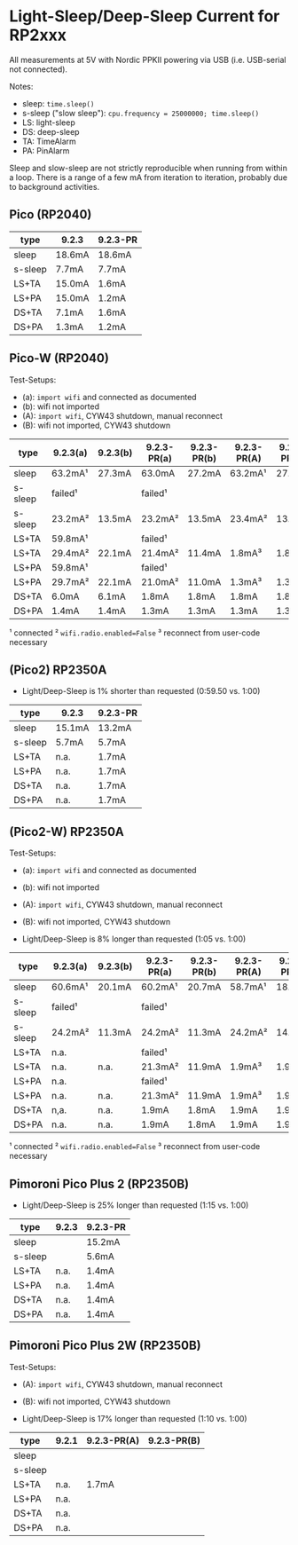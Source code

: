 Light-Sleep/Deep-Sleep Current for RP2xxx
=========================================

All measurements at 5V with Nordic PPKII powering via USB
(i.e. USB-serial not connected).

Notes:

  - sleep: `time.sleep()`
  - s-sleep ("slow sleep"): `cpu.frequency = 25000000; time.sleep()`
  - LS: light-sleep
  - DS: deep-sleep
  - TA: TimeAlarm
  - PA: PinAlarm

Sleep and slow-sleep are not strictly reproducible when running from
within a loop. There is a range of a few mA from iteration to
iteration, probably due to background activities.


Pico (RP2040)
-------------

| type    | 9.2.3  | 9.2.3-PR |
|---------|--------|----------|
| sleep   | 18.6mA | 18.6mA   |
| s-sleep |  7.7mA |  7.7mA   |
| LS+TA   | 15.0mA |  1.6mA   |
| LS+PA   | 15.0mA |  1.2mA   |
| DS+TA   |  7.1mA |  1.6mA   |
| DS+PA   |  1.3mA |  1.2mA   |


Pico-W (RP2040)
---------------

Test-Setups:

  - (a): `import wifi` and connected as documented
  - (b): wifi not imported
  - (A): `import wifi`, CYW43 shutdown, manual reconnect
  - (B): wifi not imported, CYW43 shutdown


| type    | 9.2.3(a)| 9.2.3(b)| 9.2.3-PR(a) | 9.2.3-PR(b)| 9.2.3-PR(A)| 9.2.3-PR(B)|
|---------|---------|---------|-------------|------------|------------|------------|
| sleep   | 63.2mA¹ | 27.3mA  | 63.0mA      | 27.2mA     | 63.2mA¹    | 27.5mA     |
| s-sleep | failed¹ |         | failed¹     |            |            |            |
| s-sleep | 23.2mA² | 13.5mA  | 23.2mA²     | 13.5mA     | 23.4mA²    | 13.6mA     |
| LS+TA   | 59.8mA¹ |         | failed¹     |            |            |            |
| LS+TA   | 29.4mA² | 22.1mA  | 21.4mA²     | 11.4mA     |  1.8mA³    |  1.8mA     |
| LS+PA   | 59.8mA¹ |         | failed¹     |            |            |            |
| LS+PA   | 29.7mA² | 22.1mA  | 21.0mA²     | 11.0mA     |  1.3mA³    |  1.3mA     |
| DS+TA   |  6.0mA  |  6.1mA  |  1.8mA      |  1.8mA     |  1.8mA     |  1.8mA     |
| DS+PA   |  1.4mA  |  1.4mA  |  1.3mA      |  1.3mA     |  1.3mA     |  1.3mA     |

¹ connected
² `wifi.radio.enabled=False`
³ reconnect from user-code necessary


(Pico2) RP2350A
---------------

- Light/Deep-Sleep is 1% shorter than requested (0:59.50 vs. 1:00)

| type    | 9.2.3  | 9.2.3-PR |
|---------|--------|----------|
| sleep   | 15.1mA | 13.2mA   |
| s-sleep |  5.7mA |  5.7mA   |
| LS+TA   | n.a.   |  1.7mA   |
| LS+PA   | n.a.   |  1.7mA   |
| DS+TA   | n.a.   |  1.7mA   |
| DS+PA   | n.a.   |  1.7mA   |


(Pico2-W) RP2350A
-----------------

Test-Setups:

  - (a): `import wifi` and connected as documented
  - (b): wifi not imported
  - (A): `import wifi`, CYW43 shutdown, manual reconnect
  - (B): wifi not imported, CYW43 shutdown

- Light/Deep-Sleep is 8% longer than requested (1:05 vs. 1:00)


| type    | 9.2.3(a)| 9.2.3(b)| 9.2.3-PR(a)| 9.2.3-PR(b)| 9.2.3-PR(A)| 9.2.3-PR(B)|
|---------|---------|---------|------------|------------|------------|------------|
| sleep   | 60.6mA¹ | 20.1mA  | 60.2mA¹    | 20.7mA     | 58.7mA¹    | 18.9mA     |
| s-sleep | failed¹ |         | failed¹    |            |            |            |
| s-sleep | 24.2mA² | 11.3mA  | 24.2mA²    | 11.3mA     | 24.2mA²    | 14.8mA     |
| LS+TA   |   n.a.  |         | failed¹    |            |            |            |
| LS+TA   |   n.a.  |   n.a.  | 21.3mA²    | 11.9mA     |  1.9mA³    |  1.9mA     |
| LS+PA   |   n.a.  |         | failed¹    |            |            |            |
| LS+PA   |   n.a.  |   n.a.  | 21.3mA²    | 11.9mA     |  1.9mA³    |  1.9mA     |
| DS+TA   |   n,a.  |   n.a.  |  1.9mA     |  1.8mA     |  1.9mA     |  1.9mA     |
| DS+PA   |   n.a.  |   n.a.  |  1.9mA     |  1.8mA     |  1.9mA     |  1.9mA     |

¹ connected
² `wifi.radio.enabled=False`
³ reconnect from user-code necessary



Pimoroni Pico Plus 2 (RP2350B)
------------------------------

- Light/Deep-Sleep is 25% longer than requested (1:15 vs. 1:00)


| type    | 9.2.3  | 9.2.3-PR    |
|---------|--------|-------------|
| sleep   |        | 15.2mA      |
| s-sleep |        |  5.6mA      |
| LS+TA   | n.a.   |  1.4mA      |
| LS+PA   | n.a.   |  1.4mA      |
| DS+TA   | n.a.   |  1.4mA      |
| DS+PA   | n.a.   |  1.4mA      |



Pimoroni Pico Plus 2W (RP2350B)
-------------------------------

Test-Setups:

  - (A): `import wifi`, CYW43 shutdown, manual reconnect
  - (B): wifi not imported, CYW43 shutdown

- Light/Deep-Sleep is 17% longer than requested (1:10 vs. 1:00)

| type    | 9.2.1  | 9.2.3-PR(A) | 9.2.3-PR(B) |
|---------|--------|-------------|-------------|
| sleep   |        |             |             |
| s-sleep |        |             |             |
| LS+TA   | n.a.   | 1.7mA       |             |
| LS+PA   | n.a.   |             |             |
| DS+TA   | n.a.   |             |             |
| DS+PA   | n.a.   |             |             |
